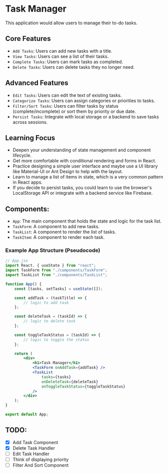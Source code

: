 # Task Manager

This application would allow users to manage their to-do tasks.

## Core Features

- `Add Tasks`: Users can add new tasks with a title.
- `View Tasks`: Users can see a list of their tasks.
- `Complete Tasks`: Users can mark tasks as completed.
- `Delete Tasks`: Users can delete tasks they no longer need.

## Advanced Features

- `Edit Tasks`: Users can edit the text of existing tasks.
- `Categorize Tasks`: Users can assign categories or priorities to tasks.
- `Filter/Sort Tasks`: Users can filter tasks by status (complete/incomplete) or
  sort them by priority or due date.
- `Persist Tasks`: Integrate with local storage or a backend to save tasks across
  sessions.

## Learning Focus

- Deepen your understanding of state management and component lifecycle.
- Get more comfortable with conditional rendering and forms in React.
- Practice designing a simple user interface and maybe use a UI library like
  Material-UI or Ant Design to help with the layout.
- Learn to manage a list of items in state, which is a very common pattern in
  React apps.
- If you decide to persist tasks, you could learn to use the browser's
  LocalStorage API or integrate with a backend service like Firebase.

## Components:

- `App`: The main component that holds the state and logic for the task list.
- `TaskForm`: A component to add new tasks.
- `TaskList`: A component to render the list of tasks.
- `TaskItem`: A component to render each task.

### Example App Structure (Pseudocode)

```jsx
// App.jsx
import React, { useState } from "react";
import TaskForm from "./components/TaskForm";
import TaskList from "./components/TaskList";

function App() {
	const [tasks, setTasks] = useState([]);

	const addTask = (taskTitle) => {
		// logic to add task
	};

	const deleteTask = (taskId) => {
		// logic to delete task
	};

	const toggleTaskStatus = (taskId) => {
		// logic to toggle the status
	};

	return (
		<div>
			<h1>Task Manager</h1>
			<TaskForm onAddTask={addTask} />
			<TaskList
				tasks={tasks}
				onDeleteTask={deleteTask}
				onToggleTaskStatus={toggleTaskStatus}
			/>
		</div>
	);
}

export default App;
```
## TODO:

- [X] Add Task Component
- [X] Delete Task Handler
- [ ] Edit Task Handler
- [ ] Think of displaying priority
- [ ] Filter And Sort Component
